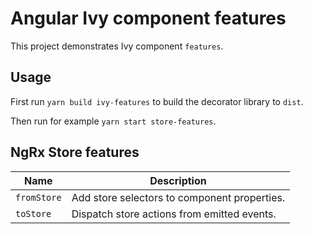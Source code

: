 # Angular Ivy component features

This project demonstrates Ivy component `features`.

## Usage
First run `yarn build ivy-features` to build the decorator library to `dist`.

Then run for example `yarn start store-features`.

## NgRx Store features
| Name        | Description                                  |
| ----------- | -------------------------------------------- |
| `fromStore` | Add store selectors to component properties. |
| `toStore`   | Dispatch store actions from emitted events.  |
